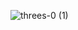 
![threes-0 (1)](https://github.com/MJinH/three-portfolio-website/assets/97130553/7df939ee-8d69-431a-bb5c-66d5b715f3a5)
